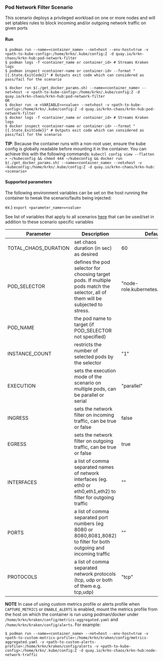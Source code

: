 ### Pod Network Filter Scenario
This scenario deploys a privileged workload on one or more nodes and will set iptables rules to block incoming and/or outgoing network traffic on given ports


#### Run

```
$ podman run --name=<container_name> --net=host --env-host=true -v <path-to-kube-config>:/home/krkn/.kube/config:Z -d quay.io/krkn-chaos/krkn-hub:pod-network-filter
$ podman logs -f <container_name or container_id> # Streams Kraken logs
$ podman inspect <container-name or container-id> --format "{{.State.ExitCode}}" # Outputs exit code which can considered as pass/fail for the scenario
```

```
$ docker run $(./get_docker_params.sh) --name=<container_name> --net=host -v <path-to-kube-config>:/home/krkn/.kube/config:Z -d quay.io/krkn-chaos/krkn-hub:pod-network-filter
OR 
$ docker run -e <VARIABLE>=<value> --net=host -v <path-to-kube-config>:/home/krkn/.kube/config:Z -d quay.io/krkn-chaos/krkn-hub:pod-network-filter
$ docker logs -f <container_name or container_id> # Streams Kraken logs
$ docker inspect <container-name or container-id> --format "{{.State.ExitCode}}" # Outputs exit code which can considered as pass/fail for the scenario
```

**TIP**: Because the container runs with a non-root user, ensure the kube config is globally readable before mounting it in the container. You can achieve this with the following commands:
```kubectl config view --flatten > ~/kubeconfig && chmod 444 ~/kubeconfig && docker run $(./get_docker_params.sh) --name=<container_name> --net=host -v ~kubeconfig:/home/krkn/.kube/config:Z -d quay.io/krkn-chaos/krkn-hub:<scenario>```


#### Supported parameters

The following environment variables can be set on the host running the container to tweak the scenario/faults being injected:

ex.) 
`export <parameter_name>=<value>`


See list of variables that apply to all scenarios [here](all_scenarios_env.md) that can be used/set in addition to these scenario specific variables

| Parameter            | Description                                                                                                                      | Default                           
|----------------------|----------------------------------------------------------------------------------------------------------------------------------|-----------------------------------|
| TOTAL_CHAOS_DURATION | set chaos duration (in sec) as desired                                                                                           | 60                                |
| POD_SELECTOR         | defines the pod selector for choosing target pods. If multiple pods match the selector, all of them will be subjected to stress. | "node-role.kubernetes.io/worker=" |
| POD_NAME             | the pod name to target (if POD_SELECTOR not specified)                                                                           |
| INSTANCE_COUNT       | restricts the number of selected pods by the selector                                                                            | "1"                               |                             |
| EXECUTION            | sets the execution mode of the scenario on multiple pods, can be parallel or serial                                              | "parallel"                        |
| INGRESS              | sets the network filter on incoming traffic, can be true or false                                                                | false                             |
| EGRESS               | sets the network filter on outgoing traffic, can be true or false                                                                | true                              |                       
| INTERFACES           | a list of comma separated names of network interfaces (eg. eth0 or eth0,eth1,eth2) to filter for outgoing traffic                | ""                                |
| PORTS                | a list of comma separated port numbers (eg 8080 or 8080,8081,8082) to filter for both outgoing and incoming traffic              | ""                                |
| PROTOCOLS            | a list of comma separated network protocols  (tcp, udp or both of them e.g. tcp,udp)                                             | "tcp"                             |


**NOTE** In case of using custom metrics profile or alerts profile when `CAPTURE_METRICS` or `ENABLE_ALERTS` is enabled, mount the metrics profile from the host on which the container is run using podman/docker under `/home/krkn/kraken/config/metrics-aggregated.yaml` and `/home/krkn/kraken/config/alerts`. For example:
```
$ podman run --name=<container_name> --net=host --env-host=true -v <path-to-custom-metrics-profile>:/home/krkn/kraken/config/metrics-aggregated.yaml -v <path-to-custom-alerts-profile>:/home/krkn/kraken/config/alerts -v <path-to-kube-config>:/home/krkn/.kube/config:Z -d quay.io/krkn-chaos/krkn-hub:node-network-traffic
```